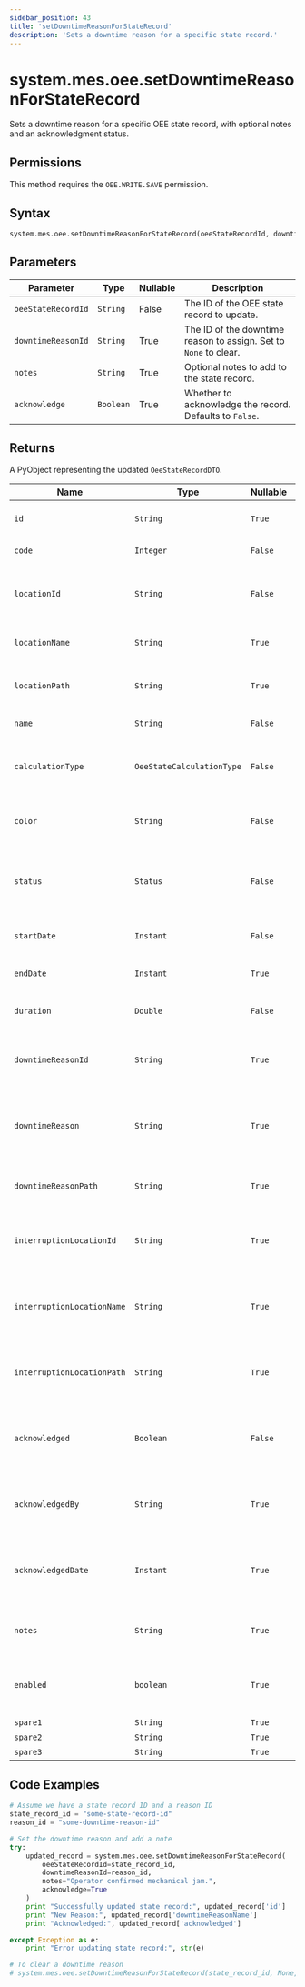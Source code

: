 ```yaml
---
sidebar_position: 43
title: 'setDowntimeReasonForStateRecord'
description: 'Sets a downtime reason for a specific state record.'
---
```


# system.mes.oee.setDowntimeReasonForStateRecord

Sets a downtime reason for a specific OEE state record, with optional notes and an acknowledgment status.

## Permissions

This method requires the `OEE.WRITE.SAVE` permission.

## Syntax

```python
system.mes.oee.setDowntimeReasonForStateRecord(oeeStateRecordId, downtimeReasonId=None, notes=None, acknowledge=False)
```

## Parameters

| Parameter          | Type      | Nullable | Description                                                      |
| ------------------ | --------- | -------- | ---------------------------------------------------------------- |
| `oeeStateRecordId` | `String`  | False    | The ID of the OEE state record to update.                        |
| `downtimeReasonId` | `String`  | True     | The ID of the downtime reason to assign. Set to `None` to clear. |
| `notes`            | `String`  | True     | Optional notes to add to the state record.                       |
| `acknowledge`      | `Boolean` | True     | Whether to acknowledge the record. Defaults to `False`.          |

## Returns

A PyObject representing the updated `OeeStateRecordDTO`.

| Name                       | Type                      | Nullable | Description                                                                | Default Value   |
| -------------------------- | ------------------------- | -------- | -------------------------------------------------------------------------- | --------------- |
| `id`                       | `String`                  | `True`   | The id of the OEE State Record                                             | `null`          |
| `code`                     | `Integer`                 | `False`  | Integer state number                                                       | `null`          |
| `locationId`               | `String`                  | `False`  | Identifier of the associated location where this state record was recorded | `null`          |
| `locationName`             | `String`                  | `True`   | Name of the associated location                                            | `null`          |
| `locationPath`             | `String`                  | `True`   | Path of the location where this state record was recorded                  | `null`          |
| `name`                     | `String`                  | `False`  | Name of the recorded state                                                 | `null`          |
| `calculationType`          | `OeeStateCalculationType` | `False`  | Specifies how this state contributes to OEE calculations                   | `DOWNTIME`      |
| `color`                    | `String`                  | `False`  | Hex color code representing the state visually                             | `"#000000"`     |
| `status`                   | `Status`                  | `False`  | Status of the OEE record (e.g., running, faulted, canceled, complete)      | `UNKNOWN`       |
| `startDate`                | `Instant`                 | `False`  | Start date and time of the state record                                    | `Instant.now()` |
| `endDate`                  | `Instant`                 | `True`   | End date and time of the state record                                      | `null`          |
| `duration`                 | `Double`                  | `False`  | Duration of the state record in seconds                                    | `0.0`           |
| `downtimeReasonId`         | `String`                  | `True`   | Identifier of the associated downtime reason, if applicable                | `null`          |
| `downtimeReason`           | `String`                  | `True`   | Title of the downtime reason. (Name - Code) For display purposes only      | `null`          |
| `downtimeReasonPath`       | `String`                  | `True`   | Path to the current downtime reason                                        | `null`          |
| `interruptionLocationId`   | `String`                  | `True`   | Location id that caused the blocked/starved state on the machine           | `null`          |
| `interruptionLocationName` | `String`                  | `True`   | Name of the interruption location that caused the blocked/starved state    | `null`          |
| `interruptionLocationPath` | `String`                  | `True`   | Location path that caused the blocked/starved state on the machine         | `null`          |
| `acknowledged`             | `Boolean`                 | `False`  | Boolean indicating whether the state record has been acknowledged          | `false`         |
| `acknowledgedBy`           | `String`                  | `True`   | Acknowledged By. This is the user who acknowledged the state record        | `null`          |
| `acknowledgedDate`         | `Instant`                 | `True`   | Acknowledged Date. This is the date when the state record was acknowledged | `null`          |
| `notes`                    | `String`                  | `True`   | Notes associated with the OEE State Record                                 | `null`          |
| `enabled`                  | `boolean`                 | `True`   | Indicates whether the OEE State Record is enabled                          | `true`          |
| `spare1`                   | `String`                  | `True`   | Extra field 1                                                              | `null`          |
| `spare2`                   | `String`                  | `True`   | Extra field 2                                                              | `null`          |
| `spare3`                   | `String`                  | `True`   | Extra field 3                                                              | `null`          |

## Code Examples

```python
# Assume we have a state record ID and a reason ID
state_record_id = "some-state-record-id"
reason_id = "some-downtime-reason-id"

# Set the downtime reason and add a note
try:
    updated_record = system.mes.oee.setDowntimeReasonForStateRecord(
        oeeStateRecordId=state_record_id,
        downtimeReasonId=reason_id,
        notes="Operator confirmed mechanical jam.",
        acknowledge=True
    )
    print "Successfully updated state record:", updated_record['id']
    print "New Reason:", updated_record['downtimeReasonName']
    print "Acknowledged:", updated_record['acknowledged']

except Exception as e:
    print "Error updating state record:", str(e)

# To clear a downtime reason
# system.mes.oee.setDowntimeReasonForStateRecord(state_record_id, None, "Reason cleared.")
```
